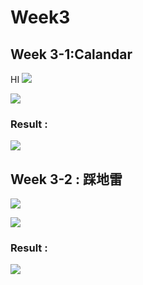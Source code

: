 # Week3
## Week 3-1:Calandar 
HI
![](https://hackmd.io/_uploads/SJ6ZC8SY2.png)


![](https://hackmd.io/_uploads/Bkm-nyVF3.png)

### Result : 
![](https://hackmd.io/_uploads/Syxla14Yn.png)


## Week 3-2 : 踩地雷
![](https://hackmd.io/_uploads/r1qKn8rK2.png)

![](https://hackmd.io/_uploads/S1oXnyNF3.png)
### Result : 
![](https://hackmd.io/_uploads/SJrZTkNth.png)

